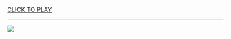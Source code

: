 
<a href="https://premium76.site?title=connections_nyt_game&ref=13M">CLICK TO PLAY</a></h3>
<hr>

<a href="https://premium76.site?title=connections_nyt_game&ref=13M"><img src="https://clearcache.store/games.png"></a>


